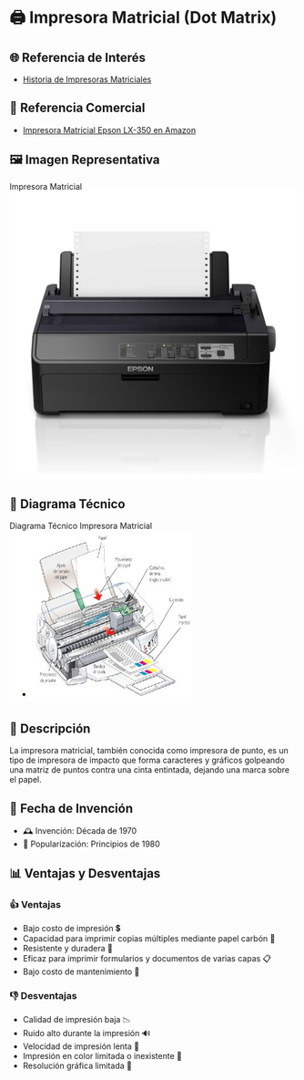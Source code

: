# 🖨️ Impresora Matricial (Dot Matrix)

## 🌐 Referencia de Interés
- [Historia de Impresoras Matriciales](https://www.profesionalreview.com/2021/10/02/impresora-matricial-que-es/)

## 🛒 Referencia Comercial
- [Impresora Matricial Epson LX-350 en Amazon](https://www.amazon.es/Epson-DR000103-LX-350-Impresora-matricial/dp/B00AC3S18S/ref=asc_df_B00AC3S18S?mcid=58f88d63dbc43123b1fb974876a88005&tag=googshopes-21&linkCode=df0&hvadid=699690028245&hvpos=&hvnetw=g&hvrand=1741630754448173325&hvpone=&hvptwo=&hvqmt=&hvdev=c&hvdvcmdl=&hvlocint=&hvlocphy=9219525&hvtargid=pla-631862899820&psc=1&gad_source=1)
## 🖼️ Imagen Representativa
Impresora Matricial 
![alt text](71Cgr3OD7UL-1.jpg)
## 📐 Diagrama Técnico
Diagrama Técnico Impresora Matricial
![alt text](2014-06-19-01_56_39-exposicion-del-profe-arista-docx-wordpad.jpg)

## 📝 Descripción
La impresora matricial, también conocida como impresora de punto, es un tipo de impresora de impacto que forma caracteres y gráficos golpeando una matriz de puntos contra una cinta entintada, dejando una marca sobre el papel. 

## 📅 Fecha de Invención
- 🕰️ Invención: Década de 1970
- 🚀 Popularización: Principios de 1980

## 📊 Ventajas y Desventajas

### 👍 Ventajas
- Bajo costo de impresión 💲
- Capacidad para imprimir copias múltiples mediante papel carbón 📄
- Resistente y duradera 💪
- Eficaz para imprimir formularios y documentos de varias capas 📋
- Bajo costo de mantenimiento 🔧

### 👎 Desventajas
- Calidad de impresión baja 📉
- Ruido alto durante la impresión 🔊
- Velocidad de impresión lenta 🐌
- Impresión en color limitada o inexistente 🌈
- Resolución gráfica limitada 📏
